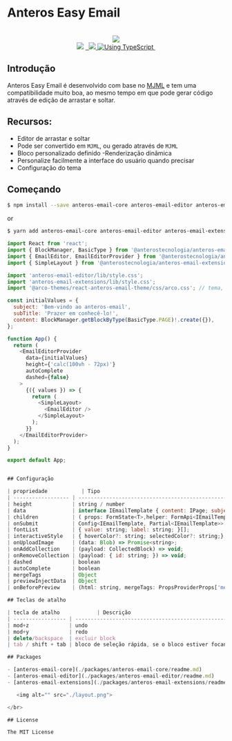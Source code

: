 # Anteros Easy Email

<p align="center">

  <br/>
  <a aria-label="Vercel logo" href="https://vercel.com">
    <img src="https://badgen.net/badge/icon/Made%20by%20Vercel?icon=zeit&label&color=black&labelColor=black">
  </a>
  <br/>

  <img src="https://img.shields.io/badge/PRs-welcome-brightgreen.svg">
  <a aria-label="NPM version" href="https://www.npmjs.com/package/anteros-email-editor">
    <img alt="" src="https://badgen.net/npm/v/anteros-email-editor">
  </a>
  <a aria-label="React version" href="https://react.js">
    <img alt="" src="https://img.shields.io/badge/React-17.0-yellow.svg">
  </a>
  <a aria-label="MJML" href="https://mjml.io/">
    <img src="https://img.shields.io/badge/MJML-awesome-rgb(120 33 117).svg">
  </a>
  <a aria-label="Package size" href="https://www.typescriptlang.org/">
    <img alt="Using TypeScript" src="https://img.shields.io/badge/%3C/%3E-TypeScript-brightgreenred.svg">
  </a>
  <img alt="" src="https://badgen.net/npm/license/anteros-email-editor">
</p>

## Introdução

Anteros Easy Email é desenvolvido com base no [MJML](https://mjml.io/) e tem uma compatibilidade muito boa, ao mesmo tempo em que pode gerar código através de edição de arrastar e soltar.

## Recursos:

- Editor de arrastar e soltar
- Pode ser convertido em `MJML`, ou gerado através de `MJML`
- Bloco personalizado definido
-Renderização dinâmica
- Personalize facilmente a interface do usuário quando precisar
- Configuração do tema

## Começando

```sh
$ npm install --save anteros-email-core anteros-email-editor anteros-email-extensions react-final-form
```

or

```sh
$ yarn add anteros-email-core anteros-email-editor anteros-email-extensions react-final-form
```

```js
import React from 'react';
import { BlockManager, BasicType } from '@anterostecnologia/anteros-email-core';
import { EmailEditor, EmailEditorProvider } from '@anterostecnologia/anteros-email-editor';
import { SimpleLayout } from '@anterostecnologia/anteros-email-extensions';

import 'anteros-email-editor/lib/style.css';
import 'anteros-email-extensions/lib/style.css';
import '@arco-themes/react-anteros-email-theme/css/arco.css'; // tema, se você precisar alterar o tema, você pode fazer uma duplicata em https://arco.design/themes/design/1799/setting/base/Color

const initialValues = {
  subject: 'Bem-vindo ao anteros-email',
  subTitle: 'Prazer em conhecê-lo!',
  content: BlockManager.getBlockByType(BasicType.PAGE)!.create({}),
};

function App() {
  return (
    <EmailEditorProvider
      data={initialValues}
      height={'calc(100vh - 72px)'}
      autoComplete
      dashed={false}
    >
      {({ values }) => {
        return (
          <SimpleLayout>
            <EmailEditor />
          </SimpleLayout>
        );
      }}
    </EmailEditorProvider>
  );
}

export default App;


## Configuração

| propriedade           | Tipo                                                                                               | Descrição                                                                                                                          |
| ------------------ | -------------------------------------------------------------------------------------------------- | ------------------------------------------------------------------------------------------------------------------------------------ |
| height             | string / number                                                                                    | Set the height of the container                                                                                                      |
| data               | interface IEmailTemplate { content: IPage; subject: string; subTitle: string; }                    | Source data                                                                                                                          |
| children           | ( props: FormState<T>,helper: FormApi<IEmailTemplate, Partial<IEmailTemplate>>) => React.ReactNode | ReactNode                                                                                                                            |
| onSubmit           | Config<IEmailTemplate, Partial<IEmailTemplate>>['onSubmit'];                                       | Chamado quando o commit é acionado manually                                                                                         |
| fontList           | { value: string; label: string; }[];                                                               | Lista de fontes padrão.                                                                                                                   |
| interactiveStyle   | { hoverColor?: string; selectedColor?: string;}                                                    | Prompt interativo color                                                                                                             |
| onUploadImage      | (data: Blob) => Promise<string>;                                                                   | Acionado quando uma imagem é colada ou carregada                                                                                        |
| onAddCollection    | (payload: CollectedBlock) => void;                                                                 | Adicionar à lista de coleções                                                                                                               |
| onRemoveCollection | (payload: { id: string; }) => void;                                                                | Remover da lista de coleções                                                                                                          |
| dashed             | boolean                                                                                            | Show tracejadas                                                                                                                         |
| autoComplete       | boolean                                                                                            | Completa automaticamente os blocos ausentes. Por exemplo, Text => Section, irá gerar Text=>Column=>Section                             |
| mergeTags          | Object                                                                                             | A merge tag é um código específico que permite inserir dados dinâmicos em e-mails. Como `{{user.name}}`, e usado para visualização |
| previewInjectData  | Object                                                                                             | Dados dinâmicos para visualização, ele substituirá mergeTags.                                                                              |
| onBeforePreview    | (html: string, mergeTags: PropsProviderProps['mergeTags']) => string                               | Promise<string> Você pode substituir mergeTags ao visualizar.                                                                           |

## Teclas de atalho

| tecla de atalho            | Descrição                                                                                       |
| ----------------- | ------------------------------------------------------------------------------------------------- |
| mod+z             | undo                                                                                              |
| mod+y             | redo                                                                                              |
| delete/backspace  | excluir block                                                                                      |
| tab / shift + tab | bloco de seleção rápida, se o bloco estiver focando, `tab` selecione o próximo bloco e `shift + tab` selecione o bloco anterior |

## Packages

- [anteros-email-core](./packages/anteros-email-core/readme.md)
- [anteros-email-editor](./packages/anteros-email-editor/readme.md)
- [anteros-email-extensions](./packages/anteros-email-extensions/readme.md)

   <img alt="" src="./layout.png">

</br>

## License

The MIT License
